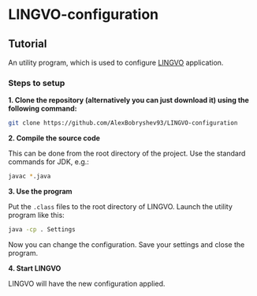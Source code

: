 # LINGVO-configuration

## Tutorial
An utility program, which is used to configure [LINGVO](https://github.com/AlexBobryshev93/LINGVO) application.

### Steps to setup

**1. Clone the repository (alternatively you can just download it) using 
the following command:**

```bash
git clone https://github.com/AlexBobryshev93/LINGVO-configuration
```

**2. Compile the source code**

This can be done from the root directory of the project. Use the standard 
commands for JDK, e.g.:

```bash
javac *.java
```

**3. Use the program**

Put the `.class` files to the root directory of LINGVO. Launch the utility
program like this:

```bash
java -cp . Settings
```

Now you can change the configuration. Save your settings and close
the program.

**4. Start LINGVO**

LINGVO will have the new configuration applied.